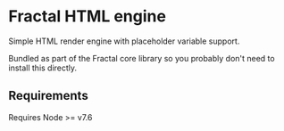 # Fractal HTML engine

Simple HTML render engine with placeholder variable support.

Bundled as part of the Fractal core library so you probably don't need to install this directly.

## Requirements

Requires Node >= v7.6
